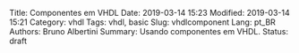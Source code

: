 Title: Componentes em VHDL
Date: 2019-03-14 15:23
Modified: 2019-03-14 15:21
Category: vhdl
Tags: vhdl, basic
Slug: vhdlcomponent
Lang: pt_BR
Authors: Bruno Albertini
Summary: Usando componentes em VHDL.
Status: draft
